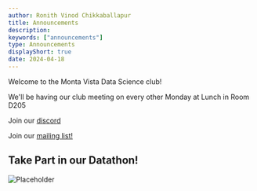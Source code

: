 ```yaml
---
author: Ronith Vinod Chikkaballapur
title: Announcements
description:
keywords: ["announcements"]
type: Announcements
displayShort: true
date: 2024-04-18
---
```


Welcome to the Monta Vista Data Science club!

We'll  be having our club meeting on every other Monday at Lunch in Room D205

Join our [discord](https://discord.gg/M2VTvfxs)

Join our [mailing list!](https://forms.gle/G9Up1n8yHvQikV917)


## Take Part in our Datathon!
![Placeholder](/Datathon.png)
